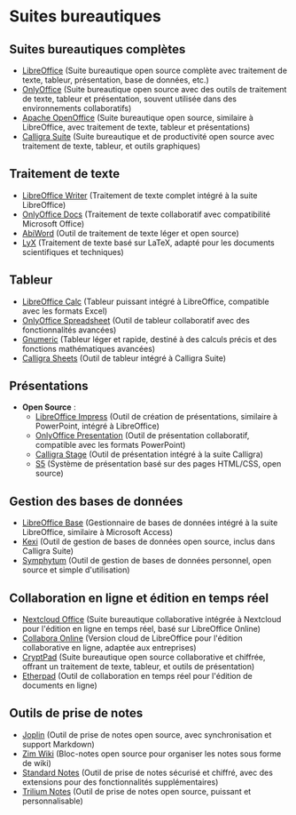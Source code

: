 # Suites bureautiques

## Suites bureautiques complètes
  - [LibreOffice](https://www.libreoffice.org/) (Suite bureautique open source complète avec traitement de texte, tableur, présentation, base de données, etc.)
  - [OnlyOffice](https://www.onlyoffice.com/) (Suite bureautique open source avec des outils de traitement de texte, tableur et présentation, souvent utilisée dans des environnements collaboratifs)
  - [Apache OpenOffice](https://www.openoffice.org/) (Suite bureautique open source, similaire à LibreOffice, avec traitement de texte, tableur et présentations)
  - [Calligra Suite](https://calligra.org/) (Suite bureautique et de productivité open source avec traitement de texte, tableur, et outils graphiques)

## Traitement de texte
  - [LibreOffice Writer](https://www.libreoffice.org/discover/writer/) (Traitement de texte complet intégré à la suite LibreOffice)
  - [OnlyOffice Docs](https://www.onlyoffice.com/) (Traitement de texte collaboratif avec compatibilité Microsoft Office)
  - [AbiWord](https://www.abisource.com/) (Outil de traitement de texte léger et open source)
  - [LyX](https://www.lyx.org/) (Traitement de texte basé sur LaTeX, adapté pour les documents scientifiques et techniques)

## Tableur
  - [LibreOffice Calc](https://www.libreoffice.org/discover/calc/) (Tableur puissant intégré à LibreOffice, compatible avec les formats Excel)
  - [OnlyOffice Spreadsheet](https://www.onlyoffice.com/) (Outil de tableur collaboratif avec des fonctionnalités avancées)
  - [Gnumeric](http://www.gnumeric.org/) (Tableur léger et rapide, destiné à des calculs précis et des fonctions mathématiques avancées)
  - [Calligra Sheets](https://calligra.org/sheets/) (Outil de tableur intégré à Calligra Suite)

## Présentations
- **Open Source** :
  - [LibreOffice Impress](https://www.libreoffice.org/discover/impress/) (Outil de création de présentations, similaire à PowerPoint, intégré à LibreOffice)
  - [OnlyOffice Presentation](https://www.onlyoffice.com/) (Outil de présentation collaboratif, compatible avec les formats PowerPoint)
  - [Calligra Stage](https://calligra.org/stage/) (Outil de présentation intégré à la suite Calligra)
  - [S5](http://meyerweb.com/eric/tools/s5/) (Système de présentation basé sur des pages HTML/CSS, open source)

## Gestion des bases de données
  - [LibreOffice Base](https://www.libreoffice.org/discover/base/) (Gestionnaire de bases de données intégré à la suite LibreOffice, similaire à Microsoft Access)
  - [Kexi](https://kexi-project.org/) (Outil de gestion de bases de données open source, inclus dans Calligra Suite)
  - [Symphytum](https://giowck.github.io/symphytum/) (Outil de gestion de bases de données personnel, open source et simple d'utilisation)

## Collaboration en ligne et édition en temps réel
  - [Nextcloud Office](https://nextcloud.com/office/) (Suite bureautique collaborative intégrée à Nextcloud pour l'édition en ligne en temps réel, basé sur LibreOffice Online)
  - [Collabora Online](https://www.collaboraoffice.com/collabora-online/) (Version cloud de LibreOffice pour l'édition collaborative en ligne, adaptée aux entreprises)
  - [CryptPad](https://cryptpad.fr/) (Suite bureautique open source collaborative et chiffrée, offrant un traitement de texte, tableur, et outils de présentation)
  - [Etherpad](https://etherpad.org/) (Outil de collaboration en temps réel pour l'édition de documents en ligne)

## Outils de prise de notes
  - [Joplin](https://joplinapp.org/) (Outil de prise de notes open source, avec synchronisation et support Markdown)
  - [Zim Wiki](https://zim-wiki.org/) (Bloc-notes open source pour organiser les notes sous forme de wiki)
  - [Standard Notes](https://standardnotes.org/) (Outil de prise de notes sécurisé et chiffré, avec des extensions pour des fonctionnalités supplémentaires)
  - [Trilium Notes](https://github.com/zadam/trilium) (Outil de prise de notes open source, puissant et personnalisable)


